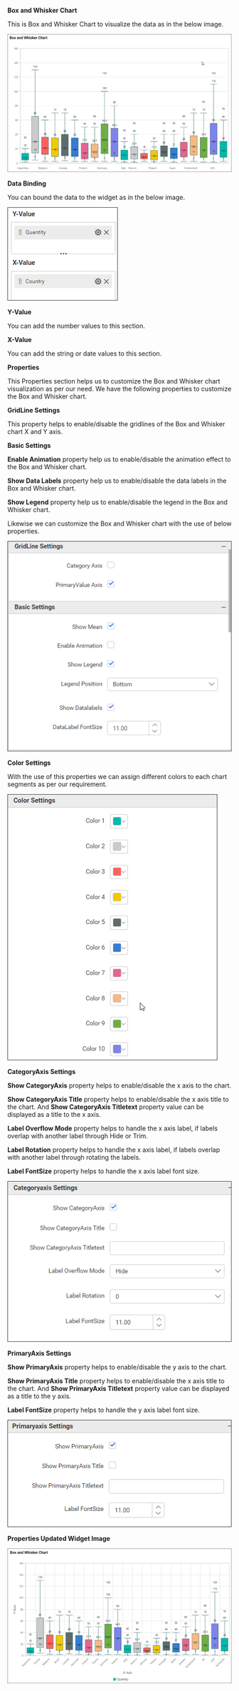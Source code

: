 **Box and Whisker Chart**

This is Box and Whisker Chart to visualize the data as in the below image.

![Box and Whisker Chart](Images/SampleImage.png)

**Data Binding**

You can bound the data to the widget as in the below image.

![Data Binding](Images/DataBinding.png)

**Y-Value**

You can add the number values to this section.

**X-Value**

You can add the string or date values to this section.


**Properties**

This Properties section helps us to customize the Box and Whisker chart visualization as per our need. We have the following properties to customize the Box and Whisker chart.

**GridLine Settings**

This property helps to enable/disable the gridlines of the Box and Whisker chart X and Y axis.

**Basic Settings**

**Enable Animation** property help us to enable/disable the animation effect to the Box and Whisker chart.

**Show Data Labels** property help us to enable/disable the data labels in the Box and Whisker chart.

**Show Legend** property help us to enable/disable the legend in the Box and Whisker chart.

Likewise we can customize the Box and Whisker chart with the use of below properties.


![Basic Properties](Images/BasicProperties.png)


**Color Settings**

With the use of this properties we can assign different colors to each chart segments as per our requirement.


![Alt text](Images/ColorProperties.png)


**CategoryAxis Settings**

**Show CategoryAxis** property helps to enable/disable the x axis to the chart.

**Show CategoryAxis Title** property helps to enable/disable the x axis title to the chart. And **Show CategoryAxis Titletext** property value can be displayed as a title to the x axis.

**Label Overflow Mode** property helps to handle the x axis label, if labels overlap with another label through Hide or Trim.

**Label Rotation** property helps to handle the x axis label, if labels overlap with another label through rotating the labels.

**Label FontSize** property helps to handle the x axis label font size.

![X Axis Settings](Images/XAxisProperties.png)


**PrimaryAxis Settings**

**Show PrimaryAxis** property helps to enable/disable the y axis to the chart.

**Show PrimaryAxis Title** property helps to enable/disable the x axis title to the chart. And **Show PrimaryAxis Titletext** property value can be displayed as a title to the y axis.

**Label FontSize** property helps to handle the y axis label font size.

![Y Axis Settings](Images/YAxisProperties.png)

**Properties Updated Widget Image**

![Properties Updated Image](Images/SampleImage2.png)